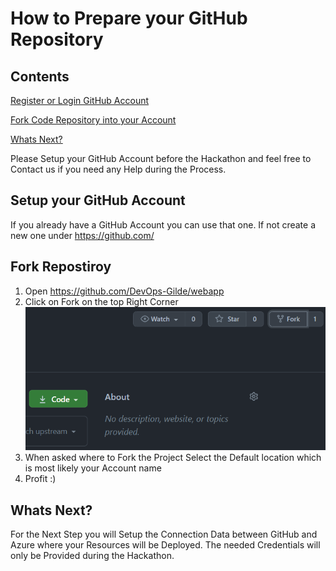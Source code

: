 # How to Prepare your GitHub Repository

## Contents

[Register or Login GitHub Account](#Step1)

[Fork Code Repository into your Account](#Step2)

[Whats Next?](#Step3)

Please Setup your GitHub Account before the Hackathon and feel free to Contact us if you need any Help during the Process.

## Setup your GitHub Account <a name="Step1"></a>

If you already have a GitHub Account you can use that one.
If not create a new one under https://github.com/

## Fork Repostiroy <a name="Step2"></a>

1. Open https://github.com/DevOps-Gilde/webapp
2. Click on Fork on the top Right Corner 
<br>![Forkbutton](./images/forkbutton.PNG)
1. When asked where to Fork the Project Select the Default location which is most likely your Account name
2. Profit :)


## Whats Next? <a name="Step3"></a>

For the Next Step you will Setup the Connection Data between GitHub and Azure where your Resources will be Deployed.
The needed Credentials will only be Provided during the Hackathon.